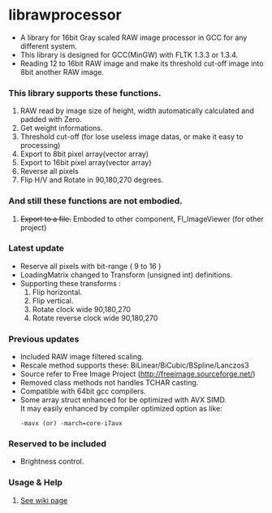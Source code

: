 # librawprocessor #
* A library for 16bit Gray scaled RAW image processor in GCC for any different system.
* This library is designed for GCC(MinGW) with FLTK 1.3.3 or 1.3.4.
* Reading 12 to 16bit RAW image and make its threshold cut-off image into 8bit another RAW image.

### This library supports these functions. ###
 1. RAW read by image size of height, width automatically calculated and padded with Zero.
 1. Get weight informations.
 1. Threshold cut-off (for lose useless image datas, or make it easy to processing)
 1. Export to 8bit pixel array(vector array)
 1. Export to 16bit pixel array(vector array)
 1. Reverse all pixels
 1. Flip H/V and Rotate in 90,180,270 degrees.

### And still these functions are not embodied. ###
 1. ~~Export to a file.~~ 
    Emboded to other component, Fl_ImageViewer (for other project)

### Latest update ###
* Reserve all pixels with bit-range ( 9 to 16 )
* LoadingMatrix changed to Transform (unsigned int) definitions.
* Supporting these transforms :
  1. Flip horizontal.
  1. Flip vertical.
  1. Rotate clock wide 90,180,270
  1. Rotate reverse clock wide 90,180,270


### Previous updates ###
* Included RAW image filtered scaling.
* Rescale method supports these: BiLinear/BiCubic/BSpline/Lanczos3
* Source refer to Free Image Project (http://freeimage.sourceforge.net/)
* Removed class methods not handles TCHAR casting.
* Compatible with 64bit gcc compilers.
* Some array struct enhanced for be optimized with AVX SIMD.</br>
  It may easily enhanced by compiler optimized option as like:
  ````
  -mavx (or) -march=core-i7avx
  ````

### Reserved to be included ###
* Brightness control.

### Usage & Help ###
 1. [See wiki page](https://github.com/rageworx/librawprocessor/wiki)